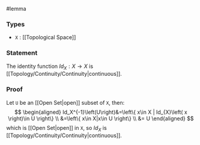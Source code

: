 #lemma
### Types
- `X` : [[Topological Space]] 
### Statement
The identity function $Id_X : X \to X$ is [[Topology/Continuity/Continuity|continuous]].
### Proof
Let `U` be an [[Open Set|open]] subset of `X`, then:
$$
\begin{aligned}
Id_X^{-1}\left(U\right)&=\left\{ x\in X | Id_{X}\left( x \right)\in U  \right\} \\
&=\left\{ x\in X|x\in U \right\} \\
&= U 
\end{aligned}
$$
which is [[Open Set|open]] in `X`, so $Id_X$ is [[Topology/Continuity/Continuity|continuous]].